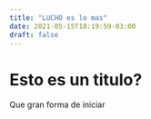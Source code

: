 ```yaml
---
title: "LUCHO es lo mas"
date: 2021-05-15T18:19:59-03:00
draft: false
---
```


# Esto es un titulo?

Que gran forma de iniciar

